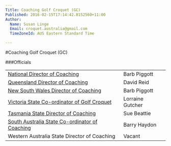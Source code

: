 ```yaml
---
Title: Coaching Golf Croquet (GC)
Published: 2016-02-15T17:14:42.8152560+11:00
Author:
  Name: Susan Linge
  Email: croquet.australia@gmail.com
  TimeZoneId: AUS Eastern Standard Time

---
```

#Coaching Golf Croquet (GC)

###Officials

| | |
|-|-|
|[National Director of Coaching](mailto:ncdgc@croquet-australia.com.au)|Barb Piggott |0427 629 953|
|[Queensland Director of Coaching](mailto:coaching@croquetqld.org)|David Reid |0416 035 169|
|[New South Wales Director of Coaching](mailto:johnpiggott@bigpond.com)|Barb Piggott |0427 629 953|
|[Victoria State Co-ordinator of Golf Croquet](mailto:golfcroquet@croquetvic.asn.au)|Lorraine Gutcher |03.5134 4990|
|[Tasmania State Director of Coaching](mailto:btbunch@vision.net.au)|Sue Beattie |03.6229 5702|
|[South Australia State Co-ordinator of Coaching](mailto:gccoaching@croquetsa.com.au)|Barry Haydon |0419 424 184|
|Western Australia State Director of Coaching|Vacant |-|